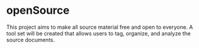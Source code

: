 # openSource
This project aims to make all source material free and open to everyone. A tool set will be created that allows users to tag, organize, and analyze the source documents. 
